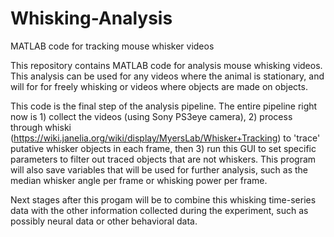 # Whisking-Analysis
MATLAB code for tracking mouse whisker videos

This repository contains MATLAB code for analysis mouse whisking videos. This analysis can be used for any videos where the animal is stationary, and will for for freely whisking or videos where objects are made on objects.

This code is the final step of the analysis pipeline. The entire pipeline right now is 1) collect the videos (using Sony PS3eye camera), 2) process through whiski (https://wiki.janelia.org/wiki/display/MyersLab/Whisker+Tracking) to 'trace' putative whisker objects in each frame, then 3) run this GUI to set specific parameters to filter out traced objects that are not whiskers. This program will also save variables that will be used for further analysis, such as the median whisker angle per frame or whisking power per frame.

Next stages after this progam will be to combine this whisking time-series data with the other information collected during the experiment, such as possibly neural data or other behavioral data.



